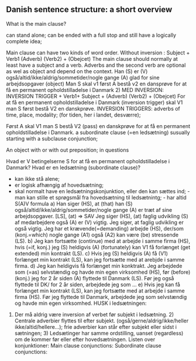 ## Danish sentence structure: a short overview 


What is the main clause?

can stand alone; 
can be ended with a full stop and still have a logically complete idea;

Main clause can have two kinds of word order.
Without inversion : Subject + Verb1 (Adverb) (Verb2) + (Obejcet)
The main clause should normally at least have a subject and a verb. Adverbs and the second verb are optional as wel as object and depend on the context. 
Han (S) er (V) også/altid/ikke/aldrig/sommetider/nogle gange (A) glad for sine arbejdsopgaver (object) 
Man S skal v1 først A bestå v2 en dansprøve for at få en permanent opholdstilladelse i Danmark
  2) MED INVERSION: INVERSION TRIGGER + Verb1+ Subject + (Adverb) (Verb2)    + (Obejcet)
For at få en permanent opholdstilladelse i Danmark (inversion trigger) skal V1 man S først bestå V2 en danskprøve. 
INVERSION TRIGGERS: 
adverbs of time, place, modality; (for tiden, her i landet, desværre);

Først A skal V1 man S bestå V2 (pass) en danskprøve for at få en permanent opholdstilladelse i Danmark. 
a subordinate clause (=en ledsætning) susually starting with a subclause conjunction;

An object with or with out preposition;
in questions 



Hvad er V betingelserne S for at få en permanent opholdstilladelse i Danmark? 
Hvad er en ledsætning (subordinate clause)? 
- kan ikke stå alene; 
- er logisk afhængig af hovedsætning; 
- skal normalt have en ledsætningskonjunktion, eller den kan sættes ind; - man kan stille et sprøgsmål fra hovedsætning til ledsætnintg; - har altid S(A)V formula 
a) Han siger (HS), at (that) han (S) også/altid/ikke/aldrig/sommetider/nogle gange (A) er træt af sine arbejdsopgaver. [LS], 
(at) => SAV 
Jeg siger (HS), (at) faglig udvikling (S) af medarbejdere også (A) er (V) vigtig. Jeg siger, at faglig udvikling er også vigtig.
Jeg har et krævende(=demanding) arbejde (HS), der/som (konj.=which) nogle gange (A1) også (A2) kan være (be) stressende (LS). 
b) Jeg kan fortsætte (continue) med at arbejde i samme firma (HS), hvis (=if, konj.) jeg (S) heldigvis (A) (fortunately) kan V1 få forlænget (get extended) min kontrakt (LS). c) Hvis jeg (S) heldigvis (A) få (V1) forlænget min kontrakt (LS), kan jeg fortsætte med at arebjde i samme firma. 
d) Jeg kan heldigvis få forlænget min konktrakt. 
Jeg arbejdede som (=as) selvstændig og havde min egen virksomhed (HS), før (before) (konj.) jeg for 2 år siden (A) flyttede til Danmark (LS). 
Før jeg også flyttede til DK/ for 2 år siden, arbejdede jeg som ... 
e) Hvis jeg kan få forlænget min kontrakt (LS), kan jeg fortsætte med at arbejde i samme firma (HS). 
Før jeg flyttede til Danmark, arbejdede jeg som selvstændig og havde min egen virksomhed. 
HUSK i ledsætningen: 
1) Der må aldrig være inversion af verbet før subjekt i ledsætning. 2) Centrale adverbier flyttes til efter subjekt. (også/gerne/aldrig/ikke/heller ikke/altid/hellere...); frie adverbier kan står efter subjekt eller sidst i sætningen; 3) Ledsætinger har samme ordstilling, uanset (regardless) om de kommer før eller efter hovedsætningen. 
Listen over konjunktioner:
Main clause conjunctions: 
Subordinate clause conjunctions: 



